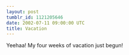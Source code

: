 ```yaml
---
layout: post
tumblr_id: 1121205646
date: 2002-07-11 09:00:00 UTC
title: Vacation
---
```


Yeehaa! My four weeks of vacation just begun!
